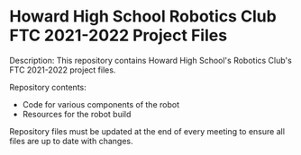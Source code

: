 # Howard High School Robotics Club FTC 2021-2022 Project Files 

Description: 
This repository contains Howard High School's Robotics Club's FTC 2021-2022 project files. 

Repository contents: 
- Code for various components of the robot
- Resources for the robot build

Repository files must be updated at the end of every meeting to ensure all files are up to date with changes.
